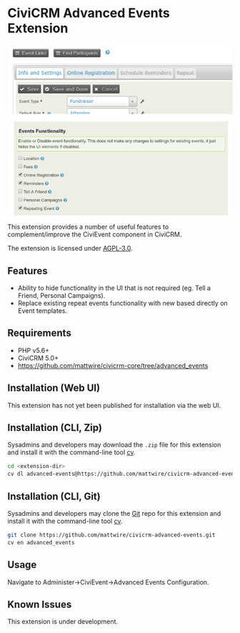 # CiviCRM Advanced Events Extension

![Example Event Config](/docs/images/event_config_tab.png)

![Advanced Event Settings](/docs/images/advanced_event_settings.png)

This extension provides a number of useful features to complement/improve the CiviEvent component in CiviCRM.

The extension is licensed under [AGPL-3.0](LICENSE.txt).

## Features

* Ability to hide functionality in the UI that is not required (eg. Tell a Friend, Personal Campaigns).
* Replace existing repeat events functionality with new based directly on Event templates.

## Requirements

* PHP v5.6+
* CiviCRM 5.0+
* https://github.com/mattwire/civicrm-core/tree/advanced_events

## Installation (Web UI)

This extension has not yet been published for installation via the web UI.

## Installation (CLI, Zip)

Sysadmins and developers may download the `.zip` file for this extension and
install it with the command-line tool [cv](https://github.com/civicrm/cv).

```bash
cd <extension-dir>
cv dl advanced-events@https://github.com/mattwire/civicrm-advanced-events/archive/master.zip
```

## Installation (CLI, Git)

Sysadmins and developers may clone the [Git](https://en.wikipedia.org/wiki/Git) repo for this extension and
install it with the command-line tool [cv](https://github.com/civicrm/cv).

```bash
git clone https://github.com/mattwire/civicrm-advanced-events.git
cv en advanced_events
```

## Usage

Navigate to Administer->CiviEvent->Advanced Events Configuration.

## Known Issues

This extension is under development.
